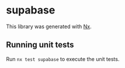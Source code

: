 # supabase

This library was generated with [Nx](https://nx.dev).

## Running unit tests

Run `nx test supabase` to execute the unit tests.
